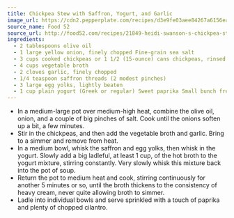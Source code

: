 ```yaml
---
title: Chickpea Stew with Saffron, Yogurt, and Garlic
image_url: https://cdn2.pepperplate.com/recipes/d3e9fe03aee84267a6156eab140ce9d4.jpg
source_name: Food 52
source_url: http://food52.com/recipes/21849-heidi-swanson-s-chickpea-stew-with-saffron-yogurt-and-garlic
ingredients:
  - 2 tablespoons olive oil
  - 1 large yellow onion, finely chopped Fine-grain sea salt
  - 3 cups cooked chickpeas or 1 1/2 (15-ounce) cans chickpeas, rinsed and drained
  - 4 cups vegetable broth
  - 2 cloves garlic, finely chopped
  - 1/4 teaspoon saffron threads (2 modest pinches)
  - 3 large egg yolks, lightly beaten
  - 1 cup plain yogurt (Greek or regular) Sweet paprika Small bunch fresh cilantro, chopped
---
```


* In a medium-large pot over medium-high heat, combine the olive oil, onion, and a couple of big pinches of salt. Cook until the onions soften up a bit, a few minutes.
* Stir in the chickpeas, and then add the vegetable broth and garlic. Bring to a simmer and remove from heat.
* In a medium bowl, whisk the saffron and egg yolks, then whisk in the yogurt. Slowly add a big ladleful, at least 1 cup, of the hot broth to the yogurt mixture, stirring constantly. Very slowly whisk this mixture back into the pot of soup.
* Return the pot to medium heat and cook, stirring continuously for another 5 minutes or so, until the broth thickens to the consistency of heavy cream, never quite allowing broth to simmer.
* Ladle into individual bowls and serve sprinkled with a touch of paprika and plenty of chopped cilantro.

